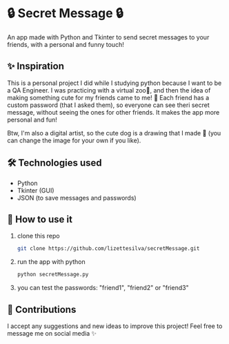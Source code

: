 # 🔒 **Secret Message** 🔒
An app made with Python and Tkinter to send secret messages to your friends, with a personal and funny touch!

## ✨ Inspiration
This is a personal project I did while I studying python because I want to be a QA Engineer. I was practicing with a virtual zoo🦁, and then the idea of making something cute for my friends came to me! 💖 
Each friend has a custom password (that I asked them), so everyone can see theri secret message, without seeing the ones for other friends. It makes the app more personal and fun!

Btw, I'm also a digital artist, so the cute dog is a drawing that I made 💖 (you can change the image for your own if you like).

## 🛠️ Technologies used
+ Python
+ Tkinter (GUI)
+ JSON (to save messages and passwords)

## 🚀 How to use it
1. clone this repo
   ```bash
   git clone https://github.com/lizettesilva/secretMessage.git
2. run the app with python 
    ```bash
    python secretMessage.py
3. you can test the passwords: "friend1", "friend2" or "friend3"


## 🤝 Contributions
I accept any suggestions and new ideas to improve this project!
Feel free to message me on social media ✨
